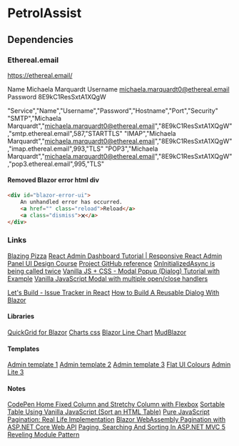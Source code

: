 ﻿# PetrolAssist

## Dependencies

### Ethereal.email

https://ethereal.email/

Name	Michaela Marquardt
Username	michaela.marquardt0@ethereal.email
Password	8E9kC1ResSxtA1XQgW

"Service","Name","Username","Password","Hostname","Port","Security"
"SMTP","Michaela Marquardt","michaela.marquardt0@ethereal.email","8E9kC1ResSxtA1XQgW","smtp.ethereal.email",587,"STARTTLS"
"IMAP","Michaela Marquardt","michaela.marquardt0@ethereal.email","8E9kC1ResSxtA1XQgW","imap.ethereal.email",993,"TLS"
"POP3","Michaela Marquardt","michaela.marquardt0@ethereal.email","8E9kC1ResSxtA1XQgW","pop3.ethereal.email",995,"TLS"

#### Removed Blazor error html div

```html
<div id="blazor-error-ui">
    An unhandled error has occurred.
    <a href="" class="reload">Reload</a>
    <a class="dismiss">🗙</a>
</div>
```

### Links
[Blazing Pizza](https://github.com/dotnet-presentations/blazor-workshop/tree/main/docs)
[React Admin Dashboard Tutorial | Responsive React Admin Panel UI Design Course](https://www.youtube.com/watch?v=fq7k_gVV5x8&t=27s)
[Project GitHub reference](https://github.com/dotnet-presentations/blazor-workshop/blob/main/docs/01-components-and-layout.md)
[OnInitializedAsync is being called twice](https://stackoverflow.com/questions/76451978/oninitializedasync-is-being-called-twice    )
[Vanilla JS + CSS - Modal Popup (Dialog) Tutorial with Example](https://jasonwatmore.com/post/2023/01/04/vanilla-js-css-modal-popup-dialog-tutorial-with-example)
[Vanilla JavaScript Modal with multiple open/close handlers](https://dev.to/dantewebmaster/vanilla-javascript-modal-with-multiple-open-close-handlers-47lp)

[Let's Build - Issue Tracker in React](https://www.youtube.com/watch?v=3Q_QqpG-VvA)
[How to Build A Reusable Dialog With Blazor](https://dev.to/rasheedmozaffar/how-to-build-a-reusable-dialog-with-blazor-and-plain-css-1pc)

#### Libraries
[QuickGrid for Blazor](https://aspnet.github.io/quickgridsamples/)
[Charts css](https://chartscss.org/examples/line/)
[Blazor Line Chart](https://demos.blazorbootstrap.com/charts/line-chart)
[MudBlazor](https://mudblazor.com/)

#### Templates
[Admin template 1](https://prium.github.io/phoenix/v1.14.0/modules/tables/advance-tables.html)
[Admin template 2](https://demos.creative-tim.com/marketplace/soft-ui-dashboard-pro/pages/applications/datatables.html)
[Admin template 3](https://seantheme.com/color-admin/admin/html/index_v3.html)
[Flat UI Colours](https://materialui.co/flatuicolors/)
[Admin Lite 3](https://adminlte.io/themes/v3/index3.html)

#### Notes
[CodePen Home Fixed Column and Stretchy Column with Flexbox](https://codepen.io/juliat/pen/qZJEMQ)
[Sortable Table Using Vanilla JavaScript (Sort an HTML Table)](https://www.youtube.com/watch?v=WbkPGesI-OY)
[Pure JavaScript Pagination: Real Life Implementation](https://www.youtube.com/watch?v=accGIMdeMt8)
[Blazor WebAssembly Pagination with ASP.NET Core Web API](https://code-maze.com/blazor-webassembly-pagination/)
[Paging, Searching And Sorting In ASP.NET MVC 5](https://www.c-sharpcorner.com/UploadFile/4b0136/perform-paging-searching-sorting-in-Asp-Net-mvc-5/)
[Reveling Module Pattern](https://gist.github.com/zcaceres/bb0eec99c02dda6aac0e041d0d4d7bf2)
